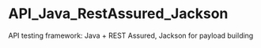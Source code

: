 # API_Java_RestAssured_Jackson
API testing framework: Java + REST Assured, Jackson for payload building
